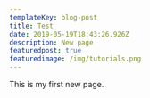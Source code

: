```yaml
---
templateKey: blog-post
title: Test
date: 2019-05-19T18:43:26.926Z
description: New page
featuredpost: true
featuredimage: /img/tutorials.png
---
```

This is my first new page.

